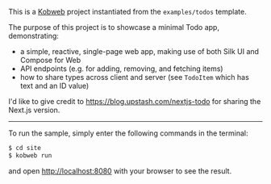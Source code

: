 This is a [Kobweb](https://github.com/varabyte/kobweb) project instantiated from the `examples/todos` template.

The purpose of this project is to showcase a minimal Todo app, demonstrating:

* a simple, reactive, single-page web app, making use of both Silk UI and Compose for Web
* API endpoints (e.g. for adding, removing, and fetching items)
* how to share types across client and server (see `TodoItem` which has text and an ID value)

I'd like to give credit to https://blog.upstash.com/nextjs-todo for sharing the Next.js version.

---

To run the sample, simply enter the following commands in the terminal:

```bash
$ cd site
$ kobweb run
```

and open [http://localhost:8080](http://localhost:8080) with your browser to see the result.

